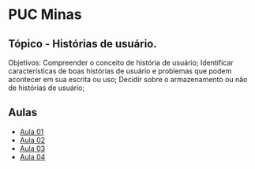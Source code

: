 # PUC Minas

## Tópico - Histórias de usuário. 

Objetivos:
  Compreender o conceito de história de usuário;
  Identificar características de boas histórias de usuário e problemas que podem acontecer em sua escrita ou uso;
  Decidir sobre o armazenamento ou não de histórias de usuário;

## Aulas
  - [Aula 01](./aula-01/readme.md)
  - [Aula 02](./aula-02/readme.md)
  - [Aula 03](./aula-03/readme.md)
  - [Aula 04](./aula-04/readme.md)